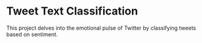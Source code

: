 # Tweet Text Classification
This project delves into the emotional pulse of Twitter by classifying tweets based on sentiment.
